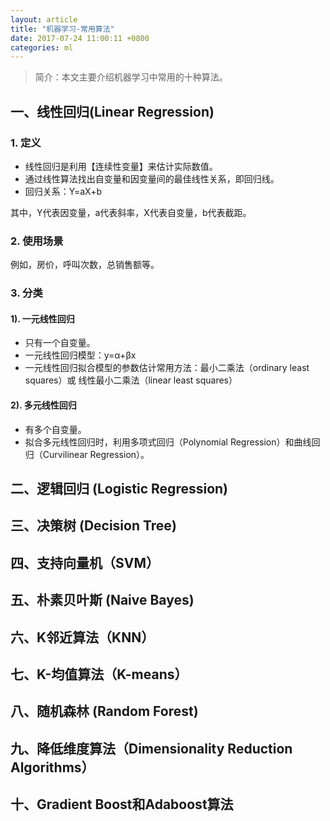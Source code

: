 ```yaml
---
layout: article
title: "机器学习-常用算法"
date: 2017-07-24 11:00:11 +0800
categories: ml
---
```

>简介：本文主要介绍机器学习中常用的十种算法。

## 一、线性回归(Linear Regression)

### 1. 定义

- 线性回归是利用【连续性变量】来估计实际数值。
- 通过线性算法找出自变量和因变量间的最佳线性关系，即回归线。
- 回归关系：Y=aX+b
 
其中，Y代表因变量，a代表斜率，X代表自变量，b代表截距。

### 2. 使用场景

例如，房价，呼叫次数，总销售额等。

### 3. 分类

#### 1). 一元线性回归

- 只有一个自变量。
- 一元线性回归模型：y=α+βx
- 一元线性回归拟合模型的参数估计常用方法：最小二乘法（ordinary least squares）或 线性最小二乘法（linear least squares）

#### 2). 多元线性回归
- 有多个自变量。
- 拟合多元线性回归时，利用多项式回归（Polynomial Regression）和曲线回归（Curvilinear Regression）。


## 二、逻辑回归 (Logistic Regression)

## 三、决策树 (Decision Tree)

## 四、支持向量机（SVM）

## 五、朴素贝叶斯 (Naive Bayes)

## 六、K邻近算法（KNN）

## 七、K-均值算法（K-means）

## 八、随机森林 (Random Forest)

## 九、降低维度算法（Dimensionality Reduction Algorithms）

## 十、Gradient Boost和Adaboost算法